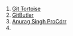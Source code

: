 1. [Git Tortoise]()
2. [GitButler](https://gitbutler.com/)
3. [Anurag Singh ProCdrr](https://www.youtube.com/@procodrr/courses)
4. 